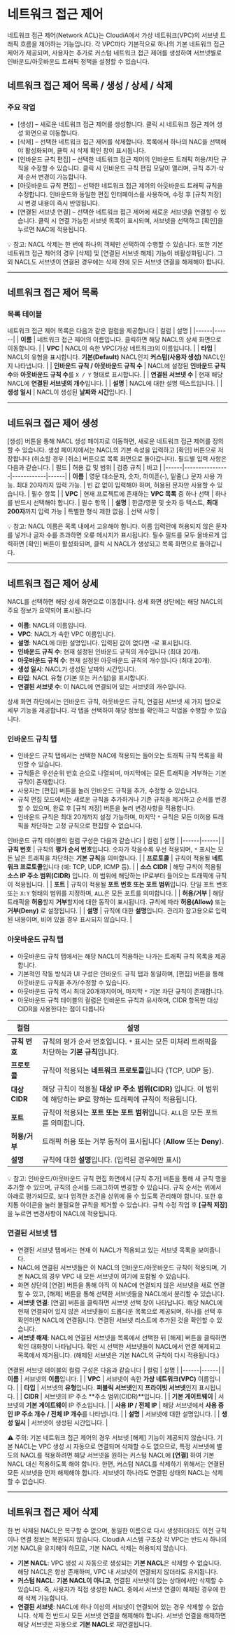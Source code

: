 # 네트워크 접근 제어

네트워크 접근 제어(Network ACL)는 CloudiA에서 가상 네트워크(VPC)의 서브넷 트래픽 흐름을 제어하는 기능입니다. 각 VPC마다 기본적으로 하나의 기본 네트워크 접근 제어가 제공되며, 사용자는 추가로 커스텀 네트워크 접근 제어를 생성하여 서브넷별로 인바운드/아웃바운드 트래픽 정책을 설정할 수 있습니다.

## 네트워크 접근 제어 목록 / 생성 / 상세 / 삭제


### 주요 작업
* [생성] – 새로운 네트워크 접근 제어를 생성합니다. 클릭 시 네트워크 접근 제어 생성 화면으로 이동합니다.
* [삭제] – 선택한 네트워크 접근 제어를 삭제합니다. 목록에서 하나의 NAC을 선택해야 활성화되며, 클릭 시 삭제 확인 창이 표시됩니다.
* [인바운드 규칙 편집] – 선택한 네트워크 접근 제어의 인바운드 트래픽 허용/차단 규칙을 수정할 수 있습니다. 클릭 시 인바운드 규칙 편집 모달이 열리며, 규칙 추가·삭제·순서 변경이 가능합니다.
* [아웃바운드 규칙 편집] – 선택한 네트워크 접근 제어의 아웃바운드 트래픽 규칙을 수정합니다. 인바운드와 동일한 편집 인터페이스를 사용하며, 수정 후 [규칙 저장] 시 변경 내용이 즉시 반영됩니다.
* [연결된 서브넷 연결] – 선택한 네트워크 접근 제어에 새로운 서브넷을 연결할 수 있습니다. 클릭 시 연결 가능한 서브넷 목록이 표시되며, 서브넷을 선택하고 [확인]을 누르면 NAC에 적용됩니다.

💡 참고: NACL 삭제는 한 번에 하나의 객체만 선택하여 수행할 수 있습니다. 또한 기본 네트워크 접근 제어의 경우 [삭제] 및 [연결된 서브넷 해제] 기능이 비활성화됩니다. 그 외 NACL도 서브넷이 연결된 경우에는 삭제 전에 모든 서브넷 연결을 해제해야 합니다.

---

## 네트워크 접근 제어 목록
### 목록 테이블
네트워크 접근 제어 목록은 다음과 같은 컬럼을 제공합니다
| 컬럼 | 설명 |
|------|------|
| **이름** | 네트워크 접근 제어의 이름입니다. 클릭하면 해당 NACL의 상세 화면으로 이동합니다. |
| **VPC** | NACL이 속한 VPC(가상 네트워크)의 이름입니다. |
| **타입** | NACL의 유형을 표시합니다. **기본(Default)** NACL인지 **커스텀(사용자 생성)** NACL인지 나타냅니다. |
| **인바운드 규칙 / 아웃바운드 규칙 수** | NACL에 설정된 **인바운드 규칙 수**와 **아웃바운드 규칙 수**를 `X / Y` 형태로 표시합니다. |
| **연결된 서브넷 수** | 현재 해당 NACL에 **연결된 서브넷의 개수**입니다. |
| **설명** | NACL에 대한 설명 텍스트입니다. |
| **생성 일시** | NACL이 생성된 **날짜와 시간**입니다. |

---

## 네트워크 접근 제어 생성
[생성] 버튼을 통해 NACL 생성 페이지로 이동하면, 새로운 네트워크 접근 제어를 정의할 수 있습니다. 생성 페이지에서는 NACL의 기본 속성을 입력하고 [확인] 버튼으로 저장합니다 (취소할 경우 [취소] 버튼으로 목록 화면으로 돌아갑니다). 필드별 입력 사항은 다음과 같습니다.
| 필드 | 허용 값 및 범위 | 검증 규칙 | 비고 |
|------|----------------|------------|------|
| **이름** | 영문 대소문자, 숫자, 하이픈(-), 밑줄(_) 문자 사용 가능. 최대 20자까지 입력 가능. | 빈 값 없이 입력해야 하며, 허용된 문자만 사용할 수 있습니다. | 필수 항목 |
| **VPC** | 현재 프로젝트에 존재하는 **VPC 목록** 중 하나 선택 | 하나를 반드시 선택해야 합니다. | 필수 항목 |
| **설명** | 한글/영문 및 숫자 등 텍스트, **최대 200자**까지 입력 가능 | 특별한 형식 제한 없음. | 선택 사항 |

💡 참고: NACL 이름은 목록 내에서 고유해야 합니다. 이름 입력란에 허용되지 않은 문자를 넣거나 글자 수를 초과하면 오류 메시지가 표시됩니다.
필수 필드를 모두 올바르게 입력하면 [확인] 버튼이 활성화되며, 클릭 시 NACL가 생성되고 목록 화면으로 돌아갑니다.

---

## 네트워크 접근 제어 상세
NACL를 선택하면 해당 상세 화면으로 이동합니다. 상세 화면 상단에는 해당 NACL의 주요 정보가 요약되어 표시됩니다
* **이름**: NACL의 이름입니다.
* **VPC**: NACL가 속한 VPC 이름입니다.
* **설명**: NACL에 대한 설명입니다. 입력된 값이 없다면 -로 표시됩니다.
* **인바운드 규칙 수**: 현재 설정된 인바운드 규칙의 개수입니다 (최대 20개).
* **아웃바운드 규칙 수**: 현재 설정된 아웃바운드 규칙의 개수입니다 (최대 20개).
* **생성 일시**: NACL가 생성된 날짜와 시간입니다.
* **타입**: NACL 유형 (기본 또는 커스텀)을 표시합니다.
* **연결된 서브넷 수**: 이 NACL에 연결되어 있는 서브넷의 개수입니다.
  
상세 화면 하단에서는 인바운드 규칙, 아웃바운드 규칙, 연결된 서브넷 세 가지 탭으로 세부 기능을 제공합니다. 각 탭을 선택하여 해당 정보를 확인하고 작업을 수행할 수 있습니다.

### 인바운드 규칙 탭
* 인바운드 규칙 탭에서는 선택한 NAC에 적용되는 들어오는 트래픽 규칙 목록을 확인할 수 있습니다.
* 규칙들은 우선순위 번호 순으로 나열되며, 마지막에는 모든 트래픽을 거부하는 기본 규칙이 존재합니다.
* 사용자는 [편집] 버튼을 눌러 인바운드 규칙을 추가, 수정할 수 있습니다.
* 규칙 편집 모드에서는 새로운 규칙을 추가하거나 기존 규칙을 제거하고 순서를 변경할 수 있으며, 완료 후 [규칙 저장] 버튼을 눌러 변경사항을 적용합니다.
* 인바운드 규칙은 최대 20개까지 설정 가능하며, 마지막 `*` 규칙은 모든 미허용 트래픽을 차단하는 고정 규칙으로 편집할 수 없습니다.

인바운드 규칙 테이블의 컬럼 구성은 다음과 같습니다
| 컬럼 | 설명 |
|------|------|
| **규칙 번호** | 규칙의 **평가 순서 번호**입니다. 숫자가 작을수록 우선 적용되며, `*` 표시는 모든 남은 트래픽을 차단하는 **기본 규칙**을 의미합니다. |
| **프로토콜** | 규칙이 적용될 **네트워크 프로토콜**입니다 (예: TCP, UDP, ICMP 등). |
| **소스 CIDR** | 해당 규칙이 적용될 **소스 IP 주소 범위(CIDR)** 입니다. 이 범위에 해당하는 IP로부터 들어오는 트래픽에 규칙이 적용됩니다. |
| **포트** | 규칙이 적용될 **포트 번호 또는 포트 범위**입니다. 단일 포트 번호 또는 `X:Y` 형태의 범위를 지정하며, `ALL`은 모든 포트를 의미합니다. |
| **허용/거부** | 해당 트래픽을 **허용**할지 **거부**할지에 대한 동작이 표시됩니다. 규칙에 따라 **허용(Allow)** 또는 **거부(Deny)** 로 설정됩니다. |
| **설명** | 규칙에 대한 **설명**입니다. 관리자 참고용으로 입력된 내용이며, 비어 있을 경우 표시되지 않습니다. |

### 아웃바운드 규칙 탭
* 아웃바운드 규칙 탭에서는 해당 NACL이 적용하는 나가는 트래픽 규칙 목록을 제공합니다.
* 기본적인 작동 방식과 UI 구성은 인바운드 규칙 탭과 동일하며, [편집] 버튼을 통해 아웃바운드 규칙을 추가/수정할 수 있습니다.
* 아웃바운드 규칙 역시 최대 20개까지이며, 마지막 `*` 기본 차단 규칙이 존재합니다.
* 아웃바운드 규칙 테이블의 컬럼은 인바운드 규칙과 유사하며, CIDR 항목만 대상 CIDR을 사용한다는 점이 다릅니다

| 컬럼 | 설명 |
|------|------|
| **규칙 번호** | 규칙의 평가 순서 번호입니다. `*` 표시는 모든 미처리 트래픽을 차단하는 **기본 규칙**입니다. |
| **프로토콜** | 규칙이 적용되는 **네트워크 프로토콜**입니다 (TCP, UDP 등). |
| **대상 CIDR** | 해당 규칙이 적용될 **대상 IP 주소 범위(CIDR)** 입니다. 이 범위에 해당하는 IP로 향하는 트래픽에 규칙이 적용됩니다. |
| **포트** | 규칙이 적용되는 **포트 또는 포트 범위**입니다. `ALL`은 모든 포트를 의미합니다. |
| **허용/거부** | 트래픽 허용 또는 거부 동작이 표시됩니다 (**Allow** 또는 **Deny**). |
| **설명** | 규칙에 대한 **설명**입니다. (입력된 경우에만 표시) |

💡 참고: 인바운드/아웃바운드 규칙 편집 화면에서 [규칙 추가] 버튼을 통해 새 규칙 행을 추가할 수 있으며, 규칙의 순서를 드래그하여 변경할 수 있습니다. 규칙 순서는 위에서 아래로 평가되므로, 보다 엄격한 조건을 상위에 둘 수 있도록 관리해야 합니다. 또한 휴지통 아이콘을 눌러 불필요한 규칙을 제거할 수 있습니다. 규칙 수정 작업 후 **[규칙 저장]** 을 누르면 변경사항이 NACL에 적용됩니다.

### 연결된 서브넷 탭
* 연결된 서브넷 탭에서는 현재 이 NACL가 적용되고 있는 서브넷 목록을 보여줍니다.
* NACL에 연결된 서브넷들은 이 NACL의 인바운드/아웃바운드 규칙이 적용되며, 기본 NACL의 경우 VPC 내 모든 서브넷이 여기에 포함될 수 있습니다.
* 화면 상단의 [연결] 버튼을 통해 아직 이 NAC에 연결되지 않은 서브넷을 새로 연결할 수 있고, [해제] 버튼을 통해 선택한 서브넷들을 NACL에서 분리할 수 있습니다.
* **서브넷 연결**: [연결] 버튼을 클릭하면 서브넷 선택 창이 나타납니다. 해당 NACL에 현재 연결되어 있지 않은 서브넷들이 드롭다운 목록으로 제공되며, 하나를 선택 후 확인하면 NACL에 연결됩니다. 연결된 서브넷 리스트에 추가된 것을 확인할 수 있습니다.
* **서브넷 해제**: NACL에 연결된 서브넷을 목록에서 선택한 뒤 [해제] 버튼을 클릭하면 확인 대화창이 나타납니다. 확인 시 선택한 서브넷들이 NACL에서 연결 해제되고 목록에서 제거됩니다. (해제된 서브넷은 기본 NACL의 규칙이 다시 적용됩니다.)

  
연결된 서브넷 테이블의 컬럼 구성은 다음과 같습니다
| 컬럼 | 설명 |
|------|------|
| **이름** | 서브넷의 **이름**입니다. |
| **VPC** | 서브넷이 속한 **가상 네트워크(VPC)** 이름입니다. |
| **타입** | 서브넷의 **유형**입니다. **퍼블릭 서브넷**인지 **프라이빗 서브넷**인지 표시됩니다. |
| **CIDR** | 서브넷의 IP 주소 **주소 범위(CIDR)**입니다. |
| **기본 게이트웨이** | 서브넷의 **기본 게이트웨이** IP 주소입니다. |
| **사용 IP / 전체 IP** | 해당 서브넷에서 **사용 중인 IP 주소 개수 / 전체 IP 개수**를 나타냅니다. |
| **설명** | 서브넷에 대한 설명입니다. |
| **생성 일시** | 서브넷이 생성된 시간입니다. |

⚠️ 주의: 기본 네트워크 접근 제어의 경우 서브넷 [해제] 기능이 제공되지 않습니다. 기본 NACL는 VPC 생성 시 자동으로 연결되며 삭제할 수도 없으므로, 특정 서브넷에 별도의 NACL를 적용하려면 해당 서브넷을 원하는 커스텀 NACL에 **[연결]** 하여 기본 NACL 대신 적용하도록 해야 합니다. 한편, 커스텀 NACL를 삭제하기 위해서는 연결된 모든 서브넷을 먼저 해제해야 합니다. 서브넷이 하나라도 연결된 상태의 NACL는 삭제할 수 없습니다.

---

## 네트워크 접근 제어 삭제
한 번 삭제된 NACL은 복구할 수 없으며, 동일한 이름으로 다시 생성하더라도 이전 규칙이나 연결 정보는 복원되지 않습니다. CloudiA 시스템 구조상 각 VPC는 반드시 하나의 기본 NACL을 유지해야 하므로, 기본 NACL 삭제는 허용되지 않습니다.

* **기본 NACL**: VPC 생성 시 자동으로 생성되는 **기본 NACL**은 삭제할 수 없습니다. 해당 NACL은 항상 존재하며, VPC 내 서브넷이 연결되지 않더라도 유지됩니다.
* **커스텀 NACL**: **기본 NACL이 아니고**, 연결된 서브넷이 없는 상태에서만 삭제할 수 있습니다. 즉, 사용자가 직접 생성한 NACL 중에서 서브넷 연결이 해제된 경우에 한해 삭제 가능합니다.
* **연결된 서브넷**: NACL에 하나 이상의 서브넷이 연결되어 있는 경우 삭제할 수 없습니다. 삭제 전 반드시 모든 서브넷 연결을 해제해야 합니다. 서브넷 연결을 해제하면 해당 서브넷은 자동으로 **기본 NACL**로 재연결됩니다.
